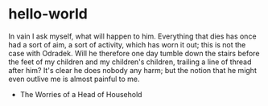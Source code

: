 # hello-world

In vain I ask myself, what will happen to him. Everything that dies has once had a sort of aim, a sort of activity, which has worn it out; this is not the case with Odradek. Will he therefore one day tumble down the stairs before the feet of my children and my children's children, trailing a line of thread after him? It's clear he does nobody any harm; but the notion that he might even outlive me is almost painful to me.

- The Worries of a Head of Household
